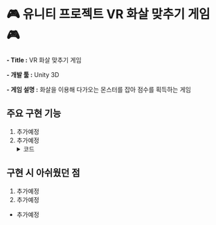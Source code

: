 # 🎮 유니티 프로젝트 VR 화살 맞추기 게임 🎮

**\- Title :** VR 화살 맞추기 게임		

**\- 개발 툴 :** Unity 3D

**\- 게임 설명 :** 화살을 이용해 다가오는 몬스터를 잡아 점수를 획득하는 게임
				

<h2>주요 구현 기능</h2>   


1. 추가예정       
2. 추가예정
	<details>
	<summary>코드</summary>
	</details>
              
<h2>구현 시 아쉬웠던 점</h2>


1. 추가예정
2. 추가예정
- 추가예정
